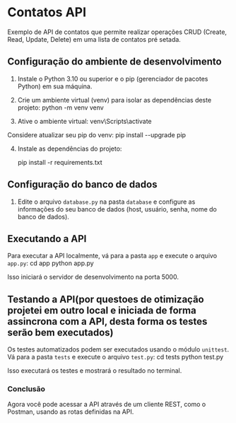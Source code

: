 # Contatos API

Exemplo de API de contatos que permite realizar operações CRUD (Create, Read, Update, Delete) em uma lista de contatos pré setada.

## Configuração do ambiente de desenvolvimento

1. Instale o Python 3.10 ou superior e o pip (gerenciador de pacotes Python) em sua máquina.
     
2. Crie um ambiente virtual (venv) para isolar as dependências deste projeto:
    python -m venv venv

3. Ative o ambiente virtual:
    venv\Scripts\activate

Considere atualizar seu pip do venv:
    pip install --upgrade pip

4. Instale as dependências do projeto:

    pip install -r requirements.txt

## Configuração do banco de dados

1. Edite o arquivo `database.py` na pasta `database` e configure as informações do seu banco de dados (host, usuário, senha, nome do banco de dados).

## Executando a API

Para executar a API localmente, vá para a pasta `app` e execute o arquivo `app.py`:
    cd app
    python app.py

Isso iniciará o servidor de desenvolvimento na porta 5000.

## Testando a API(por questoes de otimização projetei em outro local e iniciada de forma assincrona com a API, desta forma os testes serão bem executados)

Os testes automatizados podem ser executados usando o módulo `unittest`. Vá para a pasta `tests` e execute o arquivo `test.py`:
    cd tests
    python test.py

Isso executará os testes e mostrará o resultado no terminal.


### Conclusão

Agora você pode acessar a API através de um cliente REST, como o Postman, usando as rotas definidas na API.
